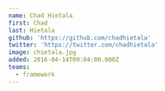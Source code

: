 ```yaml
---
name: Chad Hietala
first: Chad
last: Hietala
github: 'https://github.com/chadhietala'
twitter: 'https://twitter.com/chadhietala'
image: chietala.jpg
added: 2016-04-14T09:04:00.000Z
teams:
  - framework
---
```

